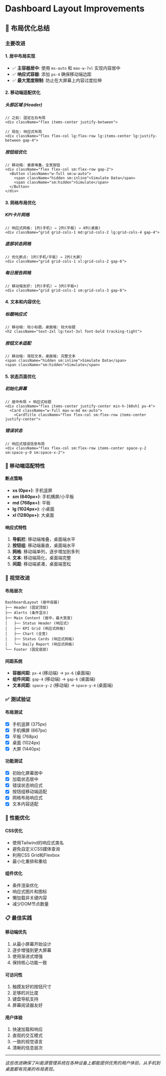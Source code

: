 # Dashboard Layout Improvements

## 🎯 布局优化总结

### 主要改进

#### 1. **居中布局实现**
- ✅ **主容器居中**: 使用 `mx-auto` 和 `max-w-7xl` 实现内容居中
- ✅ **响应式容器**: 添加 `px-4` 确保移动端边距
- ✅ **最大宽度限制**: 防止在大屏幕上内容过度拉伸

#### 2. **移动端适配优化**

##### 头部区域 (Header)
```tsx
// 之前: 固定左右布局
<div className="flex items-center justify-between">

// 现在: 响应式布局
<div className="flex flex-col lg:flex-row lg:items-center lg:justify-between gap-4">
```

##### 按钮组优化
```tsx
// 移动端: 垂直堆叠，全宽按钮
<div className="flex flex-col sm:flex-row gap-2">
  <Button className="w-full sm:w-auto">
    <span className="hidden sm:inline">Simulate Data</span>
    <span className="sm:hidden">Simulate</span>
  </Button>
</div>
```

#### 3. **网格布局优化**

##### KPI卡片网格
```tsx
// 响应式网格: 1列(手机) → 2列(平板) → 4列(桌面)
<div className="grid grid-cols-1 md:grid-cols-2 lg:grid-cols-4 gap-4">
```

##### 底部状态网格
```tsx
// 优化断点: 1列(手机/平板) → 2列(大屏)
<div className="grid grid-cols-1 xl:grid-cols-2 gap-6">
```

##### 每日报告网格
```tsx
// 移动端友好: 1列(手机) → 3列(平板+)
<div className="grid grid-cols-1 sm:grid-cols-3 gap-6">
```

#### 4. **文本和内容优化**

##### 标题响应式
```tsx
// 移动端: 较小标题，桌面端: 较大标题
<h2 className="text-2xl lg:text-3xl font-bold tracking-tight">
```

##### 按钮文本适配
```tsx
// 移动端: 简短文本，桌面端: 完整文本
<span className="hidden sm:inline">Simulate Data</span>
<span className="sm:hidden">Simulate</span>
```

#### 5. **状态页面优化**

##### 初始化屏幕
```tsx
// 居中布局 + 响应式标题
<div className="flex items-center justify-center min-h-[60vh] px-4">
  <Card className="w-full max-w-md mx-auto">
    <CardTitle className="flex flex-col sm:flex-row items-center justify-center">
```

##### 错误状态
```tsx
// 响应式错误信息布局
<div className="flex flex-col sm:flex-row items-center space-y-2 sm:space-y-0 sm:space-x-2">
```

### 📱 移动端适配特性

#### 断点策略
- **xs (0px+)**: 手机竖屏
- **sm (640px+)**: 手机横屏/小平板
- **md (768px+)**: 平板
- **lg (1024px+)**: 小桌面
- **xl (1280px+)**: 大桌面

#### 响应式特性
1. **导航栏**: 移动端堆叠，桌面端水平
2. **按钮组**: 移动端垂直，桌面端水平
3. **网格**: 移动端单列，逐步增加到多列
4. **文本**: 移动端简化，桌面端完整
5. **间距**: 移动端紧凑，桌面端宽松

### 🎨 视觉改进

#### 布局层次
```
DashboardLayout (居中容器)
├── Header (固定顶部)
├── Alerts (条件显示)
├── Main Content (居中，最大宽度)
│   ├── Status Header (响应式)
│   ├── KPI Grid (响应式网格)
│   ├── Chart (全宽)
│   ├── Status Cards (响应式网格)
│   └── Daily Report (响应式网格)
└── Footer (固定底部)
```

#### 间距系统
- **容器间距**: `px-4` (移动端) → `px-6` (桌面端)
- **组件间距**: `gap-4` (移动端) → `gap-6` (桌面端)
- **文本间距**: `space-y-2` (移动端) → `space-y-4` (桌面端)

### ✅ 测试验证

#### 布局测试
- [x] 手机竖屏 (375px)
- [x] 手机横屏 (667px)
- [x] 平板 (768px)
- [x] 桌面 (1024px)
- [x] 大屏 (1440px)

#### 功能测试
- [x] 初始化屏幕居中
- [x] 加载状态居中
- [x] 错误状态响应式
- [x] 按钮组移动端适配
- [x] 网格布局响应式
- [x] 文本内容适配

### 🚀 性能优化

#### CSS优化
- 使用Tailwind的响应式类名
- 避免自定义CSS媒体查询
- 利用CSS Grid和Flexbox
- 最小化重排和重绘

#### 组件优化
- 条件渲染优化
- 响应式图片和图标
- 懒加载非关键内容
- 减少DOM节点数量

### 📋 最佳实践

#### 移动端优先
1. 从最小屏幕开始设计
2. 逐步增强到更大屏幕
3. 使用渐进式增强
4. 保持核心功能一致

#### 可访问性
1. 触摸友好的按钮尺寸
2. 足够的对比度
3. 键盘导航支持
4. 屏幕阅读器友好

#### 用户体验
1. 快速加载和响应
2. 直观的交互模式
3. 一致的视觉语言
4. 清晰的信息层次

---

*这些改进确保了AI能源管理系统在各种设备上都能提供优秀的用户体验，从手机到桌面都有完美的布局表现。*
